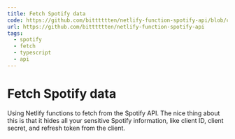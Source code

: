 ```yaml
---
title: Fetch Spotify data
code: https://github.com/bitttttten/netlify-function-spotify-api/blob/c4d531333b3d87fab6b8465fdbb10dded9ac5445/netlify/functions/spotify.ts
url: https://github.com/bitttttten/netlify-function-spotify-api
tags:
  - spotify
  - fetch
  - typescript
  - api
---
```


# Fetch Spotify data

Using Netlify functions to fetch from the Spotify API. The nice thing about this is that it hides all your sensitive Spotify information, like client ID, client secret, and refresh token from the client.

